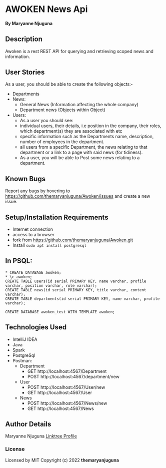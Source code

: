 # AWOKEN News Api

#### By **Maryanne Njuguna**

## Description
Awoken is a rest REST API for querying and retrieving scoped news and information.

## User Stories
As a user, you should be able to create the following objects:-
- Departments
- News:
  - General News (Information affecting the whole company)
  - Department news (Objects within Object)
- Users:
  - As a user you should see:
  - individual users, their details, i.e position in the company, their roles, which department(s) they are associated with etc
  - specific information such as the Departments name, description, number of employees in the department.
  - all users from a specific Department, the news relating to that department or a link to a page with said news (for tidiness).
  - As a user, you will be able to Post some news relating to a department.

## Known Bugs
Report any bugs by hovering to https://github.com/themaryanjuguna/Awoken/issues and create a new issue.

## Setup/Installation Requirements
* Internet connection
* access to a browser
* fork from https://github.com/themaryanjuguna/Awoken.git
* Install `sudo apt install postgresql`

## In PSQL:
```
* CREATE DATABASE awoken;
* \c awoken;
CREATE TABLE users(id serial PRIMARY KEY, name varchar, profile varchar, position varchar, role varchar);
CREATE TABLE news(id serial PRIMARY KEY, title varchar, content varchar);
CREATE TABLE departments(id serial PRIMARY KEY, name varchar, profile varchar);

CREATE DATABASE awoken_test WITH TEMPLATE awoken;
```

## Technologies Used
* IntelliJ IDEA
* Java
* Spark
* PostgreSql
* Postman:
  * Department
    * GET http://localhost:4567/Department
    * POST http://localhost:4567/department/new
  * User
    * POST http://localhost:4567/User/new
    * GET http://localhost:4567/User
  * News
    * POST http://localhost:4567/News/new
    * GET http://localhost:4567/News

## Author Details
Maryanne Njuguna [Linktree Profile](https://linktr.ee/themaryanjuguna)

### License
Licensed by MIT
Copyright (c) 2022 **themaryanjuguna**
